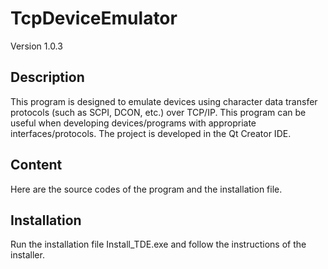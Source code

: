 # TcpDeviceEmulator
Version 1.0.3
## Description
This program is designed to emulate devices using character data transfer protocols (such as SCPI, DCON, etc.) over TCP/IP.
This program can be useful when developing devices/programs with appropriate interfaces/protocols.
The project is developed in the Qt Creator IDE.
## Content
Here are the source codes of the program and the installation file.
## Installation
Run the installation file Install_TDE.exe and follow the instructions of the installer.
